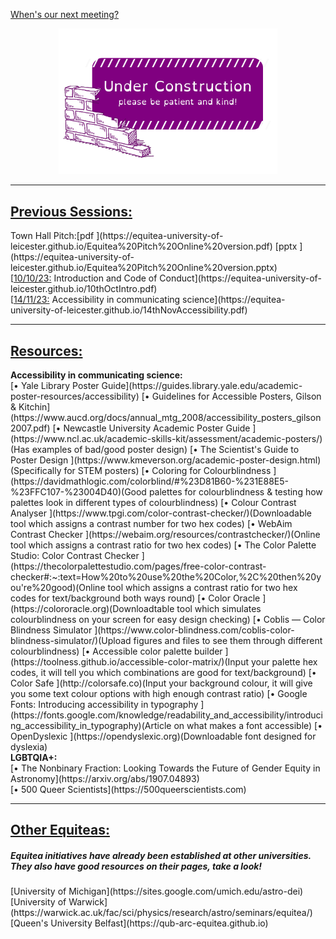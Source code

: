 [When's our next meeting?](https://equitea-university-of-leicester.github.io/Equitea%20Schedule.pdf)
<p align="center">
  <img src="underconstruction.png" width="350" title="Under Construction">
</p>
<hr />
<h2><u>Previous Sessions:</u></h2>
Town Hall Pitch:[pdf ](https://equitea-university-of-leicester.github.io/Equitea%20Pitch%20Online%20version.pdf) [pptx ](https://equitea-university-of-leicester.github.io/Equitea%20Pitch%20Online%20version.pptx)<br />
[<u>10/10/23:</u> Introduction and Code of Conduct](https://equitea-university-of-leicester.github.io/10thOctIntro.pdf)<br />
[<u>14/11/23:</u> Accessibility in communicating science](https://equitea-university-of-leicester.github.io/14thNovAccessibility.pdf)
<hr />
<h2><u>Resources:</u></h2>
<b>Accessibility in communicating science:</b><br />
[&#x2022; Yale Library Poster Guide](https://guides.library.yale.edu/academic-poster-resources/accessibility)<span class="midbr"></span>
[&#x2022; Guidelines for Accessible Posters, Gilson & Kitchin](https://www.aucd.org/docs/annual_mtg_2008/accessibility_posters_gilson2007.pdf)<span class="midbr"></span>
[&#x2022; Newcastle University Academic Poster Guide ](https://www.ncl.ac.uk/academic-skills-kit/assessment/academic-posters/)(Has examples of bad/good poster design)<span class="midbr"></span>
[&#x2022; The Scientist's Guide to Poster Design ](https://www.kmeverson.org/academic-poster-design.html)(Specifically for STEM posters)<span class="bigbr"></span>
[&#x2022; Coloring for Colourblindness ](https://davidmathlogic.com/colorblind/#%23D81B60-%231E88E5-%23FFC107-%23004D40)(Good palettes for colourblindness & testing how palettes look in different types of colourblindness)<span class="midbr"></span>
[&#x2022; Colour Contrast Analyser ](https://www.tpgi.com/color-contrast-checker/)(Downloadable tool which assigns a contrast number for two hex codes)<span class="midbr"></span>
[&#x2022; WebAim Contrast Checker ](https://webaim.org/resources/contrastchecker/)(Online tool which assigns a contrast ratio for two hex codes)<span class="midbr"></span>
[&#x2022; The Color Palette Studio: Color Contrast Checker ](https://thecolorpalettestudio.com/pages/free-color-contrast-checker#:~:text=How%20to%20use%20the%20Color,%2C%20then%20you're%20good)(Online tool which assigns a contrast ratio for two hex codes for text/background both ways round)<span class="midbr"></span>
[&#x2022; Color Oracle ](https://colororacle.org)(Downloadtable tool which simulates colourblindness on your screen for easy design checking)<span class="midbr"></span>
[&#x2022; Coblis — 
Color Blindness Simulator ](https://www.color-blindness.com/coblis-color-blindness-simulator/)(Upload figures and files to see them through different colourblindness)<span class="midbr"></span>
[&#x2022; Accessible color palette builder ](https://toolness.github.io/accessible-color-matrix/)(Input your palette hex codes, it will tell you which combinations are good for text/background)<span class="midbr"></span>
[&#x2022; Color Safe ](http://colorsafe.co)(Input your background colour, it will give you some text colour options with high enough contrast ratio)<span class="bigbr"></span>
[&#x2022; Google Fonts: Introducing accessibility in typography ](https://fonts.google.com/knowledge/readability_and_accessibility/introducing_accessibility_in_typography)(Article on what makes a font accessible)<span class="midbr"></span>
[&#x2022; OpenDyslexic ](https://opendyslexic.org)(Downloadable font designed for dyslexia)
<span class="bigbr"></span>
<br />
<b>LGBTQIA+:</b><br />
[&#x2022; The Nonbinary Fraction: Looking Towards the Future of Gender Equity in Astronomy](https://arxiv.org/abs/1907.04893)<br />
[&#x2022; 500 Queer Scientists](https://500queerscientists.com)
<hr />
<h2><u>Other Equiteas:</u></h2>
<h5>Equitea initiatives have already been established at other universities. They also have good resources on their pages, take a look!</h5>
[University of Michigan](https://sites.google.com/umich.edu/astro-dei)<br />
[University of Warwick](https://warwick.ac.uk/fac/sci/physics/research/astro/seminars/equitea/)<br />
[Queen's University Belfast](https://qub-arc-equitea.github.io)
